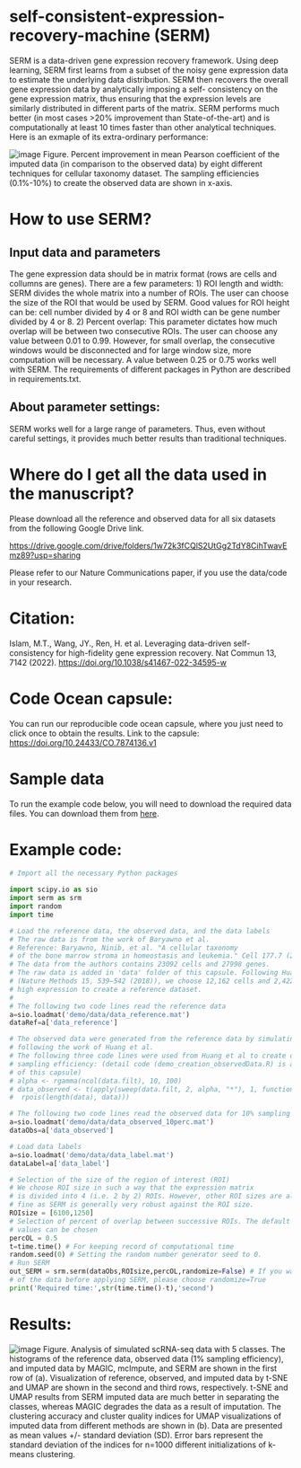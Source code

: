 # self-consistent-expression-recovery-machine (SERM)
SERM is a data-driven gene expression recovery framework. Using deep learning, SERM first learns from a subset of the noisy gene expression data to estimate the underlying data distribution. SERM then recovers the overall gene expression data by analytically imposing a self- consistency on the gene expression matrix, thus ensuring that the expression levels are similarly distributed in different parts of the matrix. SERM performs much better (in most cases >20% improvement than State-of-the-art) and is computationally at least 10 times faster than other analytical techniques. Here is an exmaple of its extra-ordinary performance:

![image](https://github.com/xinglab-ai/self-consistent-expression-recovery-machine/blob/main/im1.png)
Figure. Percent improvement in mean Pearson coefficient of the imputed data (in comparison to the observed data) by eight different techniques for cellular taxonomy  dataset. The sampling efficiencies (0.1%-10%) to create the observed data are shown in x-axis.

# How to use SERM?

## Input data and parameters
The gene expression data should be in matrix format (rows are cells and collumns are genes). There are a few parameters: 1) ROI length and width: SERM divides the whole matrix into a number of ROIs. The user can choose the size of the ROI that would be used by SERM. Good values for ROI height can be: cell number divided by 4 or 8 and ROI width can be gene number divided by 4 or 8. 2) Percent overlap: This parameter dictates how much overlap will be between two consecutive ROIs. The user can choose any value between 0.01 to 0.99. However, for small overlap, the consecutive windows would be disconnected and for large window size, more computation will be necessary. A value between 0.25 or 0.75 works well with SERM. The requirements of different packages in Python are described in requirements.txt. 

## About parameter settings:
SERM works well for a large range of parameters. Thus, even without careful settings, it provides much better results than traditional techniques.

# Where do I get all the data used in the manuscript?
Please download all the reference and observed data for all six datasets from the following Google Drive link. 

https://drive.google.com/drive/folders/1w72k3fCQlS2UtGg2TdY8CihTwavEmz89?usp=sharing

Please refer to our Nature Communications paper, if you use the data/code in your research.

# Citation:

Islam, M.T., Wang, JY., Ren, H. et al. Leveraging data-driven self-consistency for high-fidelity gene expression recovery. Nat Commun 13, 7142 (2022). https://doi.org/10.1038/s41467-022-34595-w

# Code Ocean capsule:

You can run our reproducible code ocean capsule, where you just need to click once to obtain the results. Link to the capsule: https://doi.org/10.24433/CO.7874136.v1

# Sample data

To run the example code below, you will need to download the required data files. You can download them from [here](https://github.com/xinglab-ai/self-consistent-expression-recovery-machine/tree/main/demo/data).

# Example code:

```python
# Import all the necessary Python packages

import scipy.io as sio
import serm as srm
import random
import time

# Load the reference data, the observed data, and the data labels
# The raw data is from the work of Baryawno et al. 
# Reference: Baryawno, Ninib, et al. "A cellular taxonomy 
# of the bone marrow stroma in homeostasis and leukemia." Cell 177.7 (2019): 1915-1932.
# The data from the authors contains 23092 cells and 27998 genes. 
# The raw data is added in 'data' folder of this capsule. Following Huang et al 
# (Nature Methods 15, 539–542 (2018)), we choose 12,162 cells and 2,422 genes with 
# high expression to create a reference dataset.
# 
# The following two code lines read the reference data 
a=sio.loadmat('demo/data/data_reference.mat')
dataRef=a['data_reference']

# The observed data were generated from the reference data by simulating efficiency loss that introduces zeros 
# following the work of Huang et al.
# The following three code lines were used from Huang et al to create observed data with 10%
# sampling efficiency: (detail code (demo_creation_observedData.R) is also added in the 'code' folder
# of this capsule)
# alpha <- rgamma(ncol(data.filt), 10, 100)
# data_observed <- t(apply(sweep(data.filt, 2, alpha, "*"), 1, function(data)
#  rpois(length(data), data)))

# The following two code lines read the observed data for 10% sampling efficiency
a=sio.loadmat('demo/data/data_observed_10perc.mat')
dataObs=a['data_observed']

# Load data labels 
a=sio.loadmat('demo/data/data_label.mat')
dataLabel=a['data_label']

# Selection of the size of the region of interest (ROI)
# We choose ROI size in such a way that the expression matrix
# is divided into 4 (i.e. 2 by 2) ROIs. However, other ROI sizes are also
# fine as SERM is generally very robust against the ROI size. 
ROIsize = [6100,1250]
# Selection of percent of overlap between successive ROIs. The default value is 50%, but other 
# values can be chosen
percOL = 0.5
t=time.time() # For keeping record of computational time
random.seed(0) # Setting the random number generator seed to 0. 
# Run SERM
out_SERM = srm.serm(dataObs,ROIsize,percOL,randomize=False) # If you want to randomize the rows and columns
# of the data before applying SERM, please choose randomize=True
print('Required time:',str(time.time()-t),'second')
```

# Results:

![image](https://github.com/xinglab-ai/self-consistent-expression-recovery-machine/blob/main/im1.png)
Figure. Analysis of simulated scRNA-seq data with 5 classes. The histograms of the reference data, observed data (1% sampling efficiency), and imputed data by MAGIC, mcImpute, and SERM are shown in the first row of (a). Visualization of reference, observed,  and imputed data by t-SNE and UMAP are shown in the second and third rows, respectively. t-SNE and UMAP results from SERM imputed data are much better in separating the classes, whereas MAGIC degrades the data as a result of imputation. The clustering accuracy and cluster quality indices for UMAP visualizations of imputed data from different methods are shown in (b). Data are presented as mean values +/- standard deviation (SD). Error bars represent the standard deviation of the indices for n=1000 different initializations of k-means clustering.

